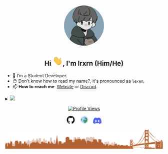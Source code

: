 <p align="center">
  <img style="border-radius: 100px" width="128" height="128" src="https://raw.githubusercontent.com/lrxrn/lrxrn/main/Assets/pfp.jpg">
</p>
  
<h2 align="center"> Hi <img src="https://github.com/lrxrn/lrxrn/raw/main/Assets/wave.gif" height="32" width="32" />, I'm lrxrn (Him/He) </h2>

- 🔭 I’m a Student Developer.
- 😶 Don't know how to read my name?, it's pronounced as `lexen`.
- 📫 **How to reach me**: [Website](https://lrxrn.github.io/) or [Discord](https://discord.gg/).

<details>
<summary>
  <a href="https://github.com/lrxrn"><img src="https://img.shields.io/badge/-Expand%20to%20know%20more-565968?style=for-the-badge" /></a>
</summary>


### Little More About Me  

I love to cook :ramen:, listen to music 🎶, play video games :video_game: & code 💻.

### Programming Languages :scroll:

<img height="32" width="32" src="https://github.com/lrxrn/lrxrn/raw/main/Assets/javascript.svg" />&nbsp; 
<img height="32" width="32" src="https://github.com/lrxrn/lrxrn/raw/main/Assets/python.svg" />&nbsp; 
<img height="32" width="32" src="https://github.com/lrxrn/lrxrn/raw/main/Assets/html5.svg" />&nbsp; 
<img height="32" width="32" src="https://github.com/lrxrn/lrxrn/raw/main/Assets/css3.svg" />&nbsp; 

<details>
  <summary>
    <a href="https://github.com/lrxrn"><img src="https://img.shields.io/badge/-Click%20to%20view%20detailed%20metrics-565968?style=flat-square" /></a>
  </summary>
  <img src="" align="center">
<br></details>

<br></details>
<!-- footer --!>
<p align="center"><a href="https://komarev.com/ghpvc/?username=lrxrn&label=Views&color=575757&style=plastic"><img src="https://komarev.com/ghpvc/?username=lrxrn&label=Views&color=575757&style=flat-square" alt="Profile Views"></a></p>
<p align="center">
    <a id="GitHub" href="https://github.com/lrxrn/"><img width="27px" src="https://github.com/lrxrn/lrxrn/raw/main/Assets/github.svg" alt="GitHub" /></a>
    &nbsp;&nbsp;
    <a id="Website" href="https://lrxrn.github.io/"><img width="27px" src="https://github.com/lrxrn/lrxrn/raw/main/Assets/globe.svg" alt="Website" /></a>
    &nbsp;&nbsp;
   <a id="Discord" href="https://discord.gg/"><img width="27px" src="https://github.com/lrxrn/lrxrn/raw/main/Assets/discord.svg" alt="Discord"/></a>
</p>
<img src="https://github.com/lrxrn/lrxrn/raw/main/Assets/footer.png"/>

